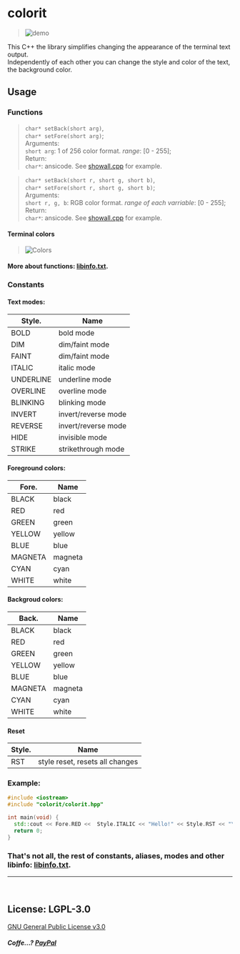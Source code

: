 # colorit
> ![demo](https://github.com/Dolfost/colorit-cpp/blob/update/readme/demo.gif)

This C++ the library simplifies changing the appearance of the terminal text output.  
Independently of each other you can change the style and color of the text, the background color.

## Usage

### Functions
>`char* setBack(short arg)`,   
>`char* setFore(short arg)`;  
Arguments:  
> `short arg`: 1 of 256 color format. *range*: [0 - 255];  
Return:  
`char*`: ansicode. See [showall.cpp](https://github.com/Dolfost/colorit-cpp/blob/main/readme/run/showall.cpp) for example.  

>`char* setBack(short r, short g, short b)`,   
>`char* setFore(short r, short g, short b)`;  
Arguments:  
> `short r, g, b`: RGB color format. *range of each varriable*: [0 - 255];   
Return:  
`char*`: ansicode. See [showall.cpp](https://github.com/Dolfost/colorit-cpp/blob/main/readme/run/showall.cpp) for example.  

#### Terminal colors

> ![Colors](https://github.com/Dolfost/colorit-cpp/blob/main/readme/terminal_colors.png)
#### More about functions: [libinfo.txt](https://github.com/Dolfost/colorit-cpp/blob/main/readme/libinfo.txt).

### Constants

#### Text modes:
Style.           | Name
---------------|-------------------------
BOLD 		     | bold mode
DIM  		     | dim/faint mode
FAINT 		     | dim/faint mode 
ITALIC 	     | italic mode 
UNDERLINE	   | underline mode 
OVERLINE     | overline mode
BLINKING	     | blinking mode 
INVERT		     | invert/reverse mode  
REVERSE       |	invert/reverse mode  
HIDE      	   | invisible mode  
STRIKE         |	strikethrough mode
               
#### Foreground colors:
Fore.        | Name
-----------|--------------------------------
BLACK		   |    black 
RED		     |    red
GREEN		   |    green
YELLOW	   |    yellow
BLUE		   |    blue
MAGNETA		 |    magneta
CYAN		   |    cyan
WHITE		   |     white
                
#### Backgroud colors:
Back.       | Name
-----------|--------------------------------
BLACK		 |    black
RED		   |    red 
GREEN	   |   	green
YELLOW		 |    yellow
BLUE		   |    blue 
MAGNETA	 |    magneta
CYAN		   |    cyan
WHITE		 |    white

#### Reset
Style.      | Name
----------|---------------------------------
RST		  |     style reset, resets all changes

### Example:
```C++
#include <iostream>
#include "colorit/colorit.hpp"

int main(void) {
  std::cout << Fore.RED <<  Style.ITALIC << "Hello!" << Style.RST << "\n"; // prints red text in italic style (mode)
  return 0;
}
```

### That's not all, the rest of constants, aliases, modes and other libinfo: [libinfo.txt](https://github.com/Dolfost/colorit-cpp/blob/main/readme/libinfo.txt). 
-------------------------------------------
‎  
## License: LGPL-3.0
[GNU General Public License v3.0](https://github.com/Dolfost/colorit-cpp/blob/main/COPYING)  




##### *Coffe...?* [PayPal](https://www.paypal.com/donate?hosted_button_id=BZ6DNYKFPBWNA)  

